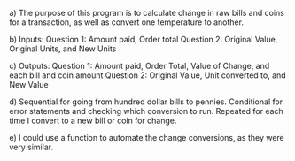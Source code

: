 a) The purpose of this program is to calculate change in raw bills and coins for a transaction, as well as convert one temperature to another.

b) Inputs: Question 1: Amount paid, Order total Question 2: Original Value, Original Units, and New Units

c) Outputs: Question 1: Amount paid, Order Total, Value of Change, and each bill and coin amount Question 2: Original Value, Unit converted to, and New Value

d) Sequential for going from hundred dollar bills to pennies. Conditional for error statements and checking which conversion to run. Repeated for each time I convert to a new bill or coin for change.

e) I could use a function to automate the change conversions, as they were very similar.
